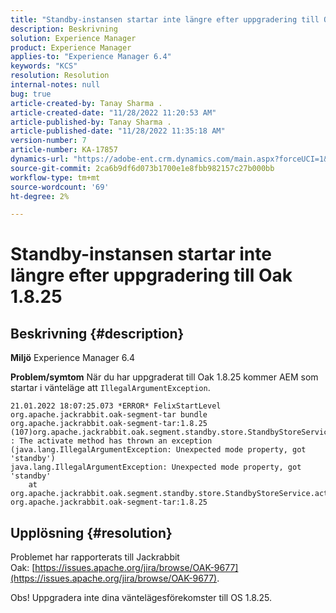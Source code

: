 ```yaml
---
title: "Standby-instansen startar inte längre efter uppgradering till Oak 1.8.25"
description: Beskrivning
solution: Experience Manager
product: Experience Manager
applies-to: "Experience Manager 6.4"
keywords: "KCS"
resolution: Resolution
internal-notes: null
bug: true
article-created-by: Tanay Sharma .
article-created-date: "11/28/2022 11:20:53 AM"
article-published-by: Tanay Sharma .
article-published-date: "11/28/2022 11:35:18 AM"
version-number: 7
article-number: KA-17857
dynamics-url: "https://adobe-ent.crm.dynamics.com/main.aspx?forceUCI=1&pagetype=entityrecord&etn=knowledgearticle&id=21e459b3-0e6f-ed11-9562-6045bd006239"
source-git-commit: 2ca6b9df6d073b1700e1e8fbb982157c27b000bb
workflow-type: tm+mt
source-wordcount: '69'
ht-degree: 2%

---
```


# Standby-instansen startar inte längre efter uppgradering till Oak 1.8.25

## Beskrivning {#description}

<b>Miljö</b>
Experience Manager 6.4


<b>Problem/symtom</b>
När du har uppgraderat till Oak 1.8.25 kommer AEM som startar i vänteläge att `IllegalArgumentException`.


```
21.01.2022 18:07:25.073 *ERROR* FelixStartLevel org.apache.jackrabbit.oak-segment-tar bundle org.apache.jackrabbit.oak-segment-tar:1.8.25 (107)org.apache.jackrabbit.oak.segment.standby.store.StandbyStoreService(242) : The activate method has thrown an exception (java.lang.IllegalArgumentException: Unexpected mode property, got 'standby')
java.lang.IllegalArgumentException: Unexpected mode property, got 'standby'
    at org.apache.jackrabbit.oak.segment.standby.store.StandbyStoreService.activate(StandbyStoreService.java:157) org.apache.jackrabbit.oak-segment-tar:1.8.25
```





## Upplösning {#resolution}


Problemet har rapporterats till Jackrabbit Oak: [https://issues.apache.org/jira/browse/OAK-9677](https://issues.apache.org/jira/browse/OAK-9677).

Obs! Uppgradera inte dina väntelägesförekomster till OS 1.8.25.


